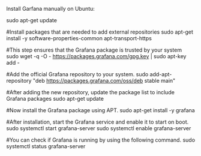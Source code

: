Install Garfana manually on Ubuntu:

sudo apt-get update

#Install packages that are needed to add external repositories
sudo apt-get install -y software-properties-common apt-transport-https

#This step ensures that the Grafana package is trusted by your system
sudo wget -q -O - https://packages.grafana.com/gpg.key | sudo apt-key add -

#Add the official Grafana repository to your system.
sudo add-apt-repository "deb https://packages.grafana.com/oss/deb stable main"

#After adding the new repository, update the package list to include Grafana packages
sudo apt-get update

#Now install the Grafana package using APT.
sudo apt-get install -y grafana

#After installation, start the Grafana service and enable it to start on boot.
sudo systemctl start grafana-server
sudo systemctl enable grafana-server

#You can check if Grafana is running by using the following command.
sudo systemctl status grafana-server
